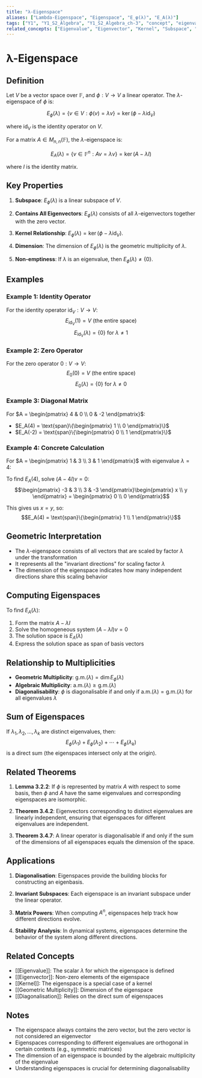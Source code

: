 ```yaml
---
title: "λ-Eigenspace"
aliases: ["Lambda-Eigenspace", "Eigenspace", "E_φ(λ)", "E_A(λ)"]
tags: ["Y1", "Y1_S2_Algebra", "Y1_S2_Algebra_ch-3", "concept", "eigenvalue", "eigenvector", "kernel", "subspace", "geometric-multiplicity", "diagonalisation", "linear-algebra", "vector-space"]
related_concepts: ["Eigenvalue", "Eigenvector", "Kernel", "Subspace", "Geometric Multiplicity", "Diagonalisation", "Field", "Vector Space"]
---
```


# λ-Eigenspace

## Definition
Let $V$ be a vector space over $\mathbb{F}$, and $\phi: V \rightarrow V$ a linear operator. The $\lambda$-eigenspace of $\phi$ is:

$$E_\phi(\lambda) = \{v \in V : \phi(v) = \lambda v\} = \ker(\phi - \lambda \text{id}_V)$$

where $\text{id}_V$ is the identity operator on $V$.

For a matrix $A \in M_{n,n}(\mathbb{F})$, the $\lambda$-eigenspace is:

$$E_A(\lambda) = \{v \in \mathbb{F}^n : Av = \lambda v\} = \ker(A - \lambda I)$$

where $I$ is the identity matrix.

## Key Properties
1. **Subspace**: $E_\phi(\lambda)$ is a linear subspace of $V$.

2. **Contains All Eigenvectors**: $E_\phi(\lambda)$ consists of all $\lambda$-eigenvectors together with the zero vector.

3. **Kernel Relationship**: $E_\phi(\lambda) = \ker(\phi - \lambda \text{id}_V)$.

4. **Dimension**: The dimension of $E_\phi(\lambda)$ is the geometric multiplicity of $\lambda$.

5. **Non-emptiness**: If $\lambda$ is an eigenvalue, then $E_\phi(\lambda) \neq \{0\}$.

## Examples
### Example 1: Identity Operator
For the identity operator $\text{id}_V: V \rightarrow V$:
$$E_{\text{id}_V}(1) = V \text{ (the entire space)}$$
$$E_{\text{id}_V}(\lambda) = \{0\} \text{ for } \lambda \neq 1$$

### Example 2: Zero Operator
For the zero operator $0: V \rightarrow V$:
$$E_0(0) = V \text{ (the entire space)}$$
$$E_0(\lambda) = \{0\} \text{ for } \lambda \neq 0$$

### Example 3: Diagonal Matrix
For $A = \begin{pmatrix} 4 & 0 \\ 0 & -2 \end{pmatrix}$:
- $E_A(4) = \text{span}\{\begin{pmatrix} 1 \\ 0 \end{pmatrix}\}$
- $E_A(-2) = \text{span}\{\begin{pmatrix} 0 \\ 1 \end{pmatrix}\}$

### Example 4: Concrete Calculation
For $A = \begin{pmatrix} 1 & 3 \\ 3 & 1 \end{pmatrix}$ with eigenvalue $\lambda = 4$:

To find $E_A(4)$, solve $(A - 4I)v = 0$:
$$\begin{pmatrix} -3 & 3 \\ 3 & -3 \end{pmatrix}\begin{pmatrix} x \\ y \end{pmatrix} = \begin{pmatrix} 0 \\ 0 \end{pmatrix}$$

This gives us $x = y$, so:
$$E_A(4) = \text{span}\{\begin{pmatrix} 1 \\ 1 \end{pmatrix}\}$$

## Geometric Interpretation
- The $\lambda$-eigenspace consists of all vectors that are scaled by factor $\lambda$ under the transformation
- It represents all the "invariant directions" for scaling factor $\lambda$
- The dimension of the eigenspace indicates how many independent directions share this scaling behavior

## Computing Eigenspaces
To find $E_A(\lambda)$:
1. Form the matrix $A - \lambda I$
2. Solve the homogeneous system $(A - \lambda I)v = 0$
3. The solution space is $E_A(\lambda)$
4. Express the solution space as span of basis vectors

## Relationship to Multiplicities
- **Geometric Multiplicity**: $\text{g.m.}(\lambda) = \dim E_\phi(\lambda)$
- **Algebraic Multiplicity**: $\text{a.m.}(\lambda) \geq \text{g.m.}(\lambda)$
- **Diagonalisability**: $\phi$ is diagonalisable if and only if $\text{a.m.}(\lambda) = \text{g.m.}(\lambda)$ for all eigenvalues $\lambda$

## Sum of Eigenspaces
If $\lambda_1, \lambda_2, \ldots, \lambda_k$ are distinct eigenvalues, then:
$$E_\phi(\lambda_1) + E_\phi(\lambda_2) + \cdots + E_\phi(\lambda_k)$$
is a direct sum (the eigenspaces intersect only at the origin).

## Related Theorems
1. **Lemma 3.2.2**: If $\phi$ is represented by matrix $A$ with respect to some basis, then $\phi$ and $A$ have the same eigenvalues and corresponding eigenspaces are isomorphic.

2. **Theorem 3.4.2**: Eigenvectors corresponding to distinct eigenvalues are linearly independent, ensuring that eigenspaces for different eigenvalues are independent.

3. **Theorem 3.4.7**: A linear operator is diagonalisable if and only if the sum of the dimensions of all eigenspaces equals the dimension of the space.

## Applications
1. **Diagonalisation**: Eigenspaces provide the building blocks for constructing an eigenbasis.

2. **Invariant Subspaces**: Each eigenspace is an invariant subspace under the linear operator.

3. **Matrix Powers**: When computing $A^n$, eigenspaces help track how different directions evolve.

4. **Stability Analysis**: In dynamical systems, eigenspaces determine the behavior of the system along different directions.

## Related Concepts
- [[Eigenvalue]]: The scalar $\lambda$ for which the eigenspace is defined
- [[Eigenvector]]: Non-zero elements of the eigenspace
- [[Kernel]]: The eigenspace is a special case of a kernel
- [[Geometric Multiplicity]]: Dimension of the eigenspace
- [[Diagonalisation]]: Relies on the direct sum of eigenspaces

## Notes
- The eigenspace always contains the zero vector, but the zero vector is not considered an eigenvector
- Eigenspaces corresponding to different eigenvalues are orthogonal in certain contexts (e.g., symmetric matrices)
- The dimension of an eigenspace is bounded by the algebraic multiplicity of the eigenvalue
- Understanding eigenspaces is crucial for determining diagonalisability
